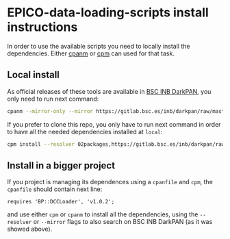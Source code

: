 # EPICO-data-loading-scripts install instructions

In order to use the available scripts you need to locally install the dependencies.
Either [cpanm](https://metacpan.org/pod/App::cpanminus) or [cpm](https://metacpan.org/pod/App::cpm) can used for that task.

## Local install
As official releases of these tools are available in [BSC INB DarkPAN](https://gitlab.bsc.es/inb/dartpan), you only need to run next command:

```bash
cpanm --mirror-only --mirror https://gitlab.bsc.es/inb/darkpan/raw/master/ --mirror https://cpan.metacpan.org/ BP::DCCLoader
```

If you prefer to clone this repo, you only have to run next command in order to have all the needed dependencies installed at `local`:

```bash
cpm install --resolver 02packages,https://gitlab.bsc.es/inb/darkpan/raw/master/ --resolver metadb
```

## Install in a bigger project

If you project is managing its dependences using a `cpanfile` and `cpm`, the `cpanfile` should contain next line:

```cpanfile
requires 'BP::DCCLoader', 'v1.0.2';
```

and use either `cpm` or `cpanm` to install all the dependencies, using the
`--resolver` or `--mirror` flags to also search on BSC INB DarkPAN (as it was showed above).

